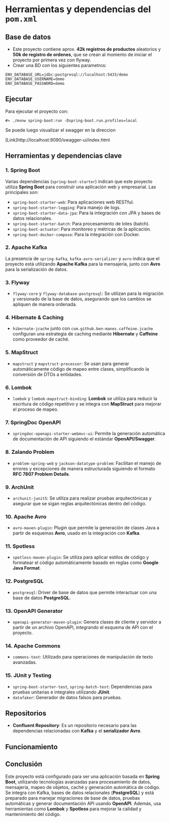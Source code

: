 # Herramientas y dependencias del `pom.xml`

## Base de datos
- Este proyecto contiene aprox. **42k registros de productos** aleatorios y **50k de registro de ordenes**, que se crean al momento de iniciar el proyecto por primera vez con flyway.
- Crear una BD con los siguientes parametros:

```
ENV_DATABASE_URL=jdbc:postgresql://localhost:5433/demo
ENV_DATABASE_USERNAME=demo
ENV_DATABASE_PASSWORD=demo
```

## Ejecutar

Para ejecutar el proyecto con:

```shell
#> ./mvnw spring-boot:run -Dspring-boot.run.profiles=local
```

Se puede luego visualizar el swagger en la direccion

[Link]http://localhost:9090/swagger-ui/index.html

## Herramientas y dependencias clave

### 1. **Spring Boot**
Varias dependencias (`spring-boot-starter`) indican que este proyecto utiliza **Spring Boot** para construir una aplicación web y empresarial. Las principales son:
- `spring-boot-starter-web`: Para aplicaciones web RESTful.
- `spring-boot-starter-logging`: Para manejo de logs.
- `spring-boot-starter-data-jpa`: Para la integración con JPA y bases de datos relacionales.
- `spring-boot-starter-batch`: Para procesamiento de lotes (batch).
- `spring-boot-actuator`: Para monitoreo y métricas de la aplicación.
- `spring-boot-docker-compose`: Para la integración con Docker.

### 2. **Apache Kafka**
La presencia de `spring-kafka`, `kafka-avro-serializer` y `avro` indica que el proyecto está utilizando **Apache Kafka** para la mensajería, junto con **Avro** para la serialización de datos.

### 3. **Flyway**
- `flyway-core` y `flyway-database-postgresql`: Se utilizan para la migración y versionado de la base de datos, asegurando que los cambios se apliquen de manera ordenada.

### 4. **Hibernate & Caching**
- `hibernate-jcache` junto con `com.github.ben-manes.caffeine.jcache` configuran una estrategia de caching mediante **Hibernate** y **Caffeine** como proveedor de caché.

### 5. **MapStruct**
- `mapstruct` y `mapstruct-processor`: Se usan para generar automáticamente código de mapeo entre clases, simplificando la conversión de DTOs a entidades.

### 6. **Lombok**
- `lombok` y `lombok-mapstruct-binding`: **Lombok** se utiliza para reducir la escritura de código repetitivo y se integra con **MapStruct** para mejorar el proceso de mapeo.

### 7. **SpringDoc OpenAPI**
- `springdoc-openapi-starter-webmvc-ui`: Permite la generación automática de documentación de API siguiendo el estándar **OpenAPI/Swagger**.

### 8. **Zalando Problem**
- `problem-spring-web` y `jackson-datatype-problem`: Facilitan el manejo de errores y excepciones de manera estructurada siguiendo el formato **RFC 7807 Problem Details**.

### 9. **ArchUnit**
- `archunit-junit5`: Se utiliza para realizar pruebas arquitectónicas y asegurar que se sigan reglas arquitectónicas dentro del código.

### 10. **Apache Avro**
- `avro-maven-plugin`: Plugin que permite la generación de clases Java a partir de esquemas **Avro**, usado en la integración con **Kafka**.

### 11. **Spotless**
- `spotless-maven-plugin`: Se utiliza para aplicar estilos de código y formatear el código automáticamente basado en reglas como **Google Java Format**.

### 12. **PostgreSQL**
- `postgresql`: Driver de base de datos que permite interactuar con una base de datos **PostgreSQL**.

### 13. **OpenAPI Generator**
- `openapi-generator-maven-plugin`: Genera clases de cliente y servidor a partir de un archivo OpenAPI, integrando el esquema de API con el proyecto.

### 14. **Apache Commons**
- `commons-text`: Utilizado para operaciones de manipulación de texto avanzadas.

### 15. **JUnit y Testing**
- `spring-boot-starter-test`, `spring-batch-test`: Dependencias para pruebas unitarias e integrales utilizando **JUnit**.
- `datafaker`: Generador de datos falsos para pruebas.

## Repositorios

- **Confluent Repository**: Es un repositorio necesario para las dependencias relacionadas con **Kafka** y el **serializador Avro**.

## Funcionamiento

## Conclusión

Este proyecto está configurado para ser una aplicación basada en **Spring Boot**, utilizando tecnologías avanzadas para procesamiento de datos, mensajería, mapeo de objetos, caché y generación automática de código. Se integra con Kafka, bases de datos relacionales (**PostgreSQL**) y está preparado para manejar migraciones de base de datos, pruebas automáticas y generar documentación API usando **OpenAPI**. Además, usa herramientas como **Lombok** y **Spotless** para mejorar la calidad y mantenimiento del código.
